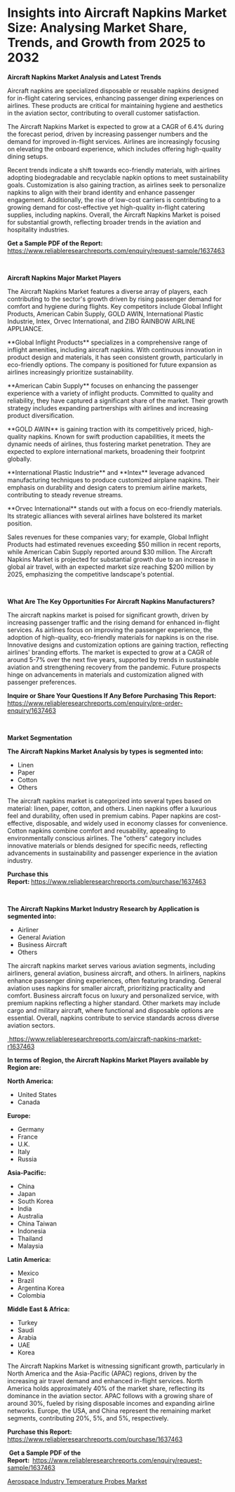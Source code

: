 <p><h1>Insights into Aircraft Napkins Market Size: Analysing Market Share, Trends, and Growth from 2025 to 2032</h1></p><p><strong>Aircraft Napkins Market Analysis and Latest Trends</strong></p>
<p><p>Aircraft napkins are specialized disposable or reusable napkins designed for in-flight catering services, enhancing passenger dining experiences on airlines. These products are critical for maintaining hygiene and aesthetics in the aviation sector, contributing to overall customer satisfaction. </p><p>The Aircraft Napkins Market is expected to grow at a CAGR of 6.4% during the forecast period, driven by increasing passenger numbers and the demand for improved in-flight services. Airlines are increasingly focusing on elevating the onboard experience, which includes offering high-quality dining setups. </p><p>Recent trends indicate a shift towards eco-friendly materials, with airlines adopting biodegradable and recyclable napkin options to meet sustainability goals. Customization is also gaining traction, as airlines seek to personalize napkins to align with their brand identity and enhance passenger engagement. Additionally, the rise of low-cost carriers is contributing to a growing demand for cost-effective yet high-quality in-flight catering supplies, including napkins. Overall, the Aircraft Napkins Market is poised for substantial growth, reflecting broader trends in the aviation and hospitality industries.</p></p>
<p><strong>Get a Sample PDF of the Report:&nbsp;</strong> <a href="https://www.reliableresearchreports.com/enquiry/request-sample/1637463?utm_campaign=3110&utm_medium=2&utm_source=Github&utm_content=ia&utm_term=23032025&utm_id=aircraft-napkins">https://www.reliableresearchreports.com/enquiry/request-sample/1637463</a></p>
<p>&nbsp;</p>
<p><strong>Aircraft Napkins Major Market Players</strong></p>
<p><p>The Aircraft Napkins Market features a diverse array of players, each contributing to the sector's growth driven by rising passenger demand for comfort and hygiene during flights. Key competitors include Global Inflight Products, American Cabin Supply, GOLD AWIN, International Plastic Industrie, Intex, Orvec International, and ZIBO RAINBOW AIRLINE APPLIANCE.</p><p>**Global Inflight Products** specializes in a comprehensive range of inflight amenities, including aircraft napkins. With continuous innovation in product design and materials, it has seen consistent growth, particularly in eco-friendly options. The company is positioned for future expansion as airlines increasingly prioritize sustainability.</p><p>**American Cabin Supply** focuses on enhancing the passenger experience with a variety of inflight products. Committed to quality and reliability, they have captured a significant share of the market. Their growth strategy includes expanding partnerships with airlines and increasing product diversification.</p><p>**GOLD AWIN** is gaining traction with its competitively priced, high-quality napkins. Known for swift production capabilities, it meets the dynamic needs of airlines, thus fostering market penetration. They are expected to explore international markets, broadening their footprint globally.</p><p>**International Plastic Industrie** and **Intex** leverage advanced manufacturing techniques to produce customized airplane napkins. Their emphasis on durability and design caters to premium airline markets, contributing to steady revenue streams.</p><p>**Orvec International** stands out with a focus on eco-friendly materials. Its strategic alliances with several airlines have bolstered its market position.</p><p>Sales revenues for these companies vary; for example, Global Inflight Products had estimated revenues exceeding $50 million in recent reports, while American Cabin Supply reported around $30 million. The Aircraft Napkins Market is projected for substantial growth due to an increase in global air travel, with an expected market size reaching $200 million by 2025, emphasizing the competitive landscape's potential.</p></p>
<p>&nbsp;</p>
<p><strong>What Are The Key Opportunities For Aircraft Napkins Manufacturers?</strong></p>
<p><p>The aircraft napkins market is poised for significant growth, driven by increasing passenger traffic and the rising demand for enhanced in-flight services. As airlines focus on improving the passenger experience, the adoption of high-quality, eco-friendly materials for napkins is on the rise. Innovative designs and customization options are gaining traction, reflecting airlines' branding efforts. The market is expected to grow at a CAGR of around 5-7% over the next five years, supported by trends in sustainable aviation and strengthening recovery from the pandemic. Future prospects hinge on advancements in materials and customization aligned with passenger preferences.</p></p>
<p><strong>Inquire or Share Your Questions If Any Before Purchasing This Report:</strong> <a href="https://www.reliableresearchreports.com/enquiry/pre-order-enquiry/1637463?utm_campaign=3110&utm_medium=2&utm_source=Github&utm_content=ia&utm_term=23032025&utm_id=aircraft-napkins">https://www.reliableresearchreports.com/enquiry/pre-order-enquiry/1637463</a></p>
<p>&nbsp;</p>
<p><strong>Market Segmentation</strong></p>
<p><strong>The Aircraft Napkins Market Analysis by types is segmented into:</strong></p>
<p><ul><li>Linen</li><li>Paper</li><li>Cotton</li><li>Others</li></ul></p>
<p><p>The aircraft napkins market is categorized into several types based on material: linen, paper, cotton, and others. Linen napkins offer a luxurious feel and durability, often used in premium cabins. Paper napkins are cost-effective, disposable, and widely used in economy classes for convenience. Cotton napkins combine comfort and reusability, appealing to environmentally conscious airlines. The "others" category includes innovative materials or blends designed for specific needs, reflecting advancements in sustainability and passenger experience in the aviation industry.</p></p>
<p><strong>Purchase this Report:&nbsp;</strong><a href="https://www.reliableresearchreports.com/purchase/1637463?utm_campaign=3110&utm_medium=2&utm_source=Github&utm_content=ia&utm_term=23032025&utm_id=aircraft-napkins">https://www.reliableresearchreports.com/purchase/1637463</a></p>
<p>&nbsp;</p>
<p><strong>The Aircraft Napkins Market Industry Research by Application is segmented into:</strong></p>
<p><ul><li>Airliner</li><li>General Aviation</li><li>Business Aircraft</li><li>Others</li></ul></p>
<p><p>The aircraft napkins market serves various aviation segments, including airliners, general aviation, business aircraft, and others. In airliners, napkins enhance passenger dining experiences, often featuring branding. General aviation uses napkins for smaller aircraft, prioritizing practicality and comfort. Business aircraft focus on luxury and personalized service, with premium napkins reflecting a higher standard. Other markets may include cargo and military aircraft, where functional and disposable options are essential. Overall, napkins contribute to service standards across diverse aviation sectors.</p></p>
<p><a href="https://www.reliableresearchreports.com/aircraft-napkins-market-r1637463?utm_campaign=3110&utm_medium=2&utm_source=Github&utm_content=ia&utm_term=23032025&utm_id=aircraft-napkins">&nbsp;https://www.reliableresearchreports.com/aircraft-napkins-market-r1637463</a></p>
<p><strong>In terms of Region, the Aircraft Napkins Market Players available by Region are:</strong></p>
<p>
    <p> <strong> North America: </strong>
        <ul>
            <li>United States</li>
            <li>Canada</li>
        </ul>
        </p> 
    <p> <strong> Europe: </strong>
        <ul>
            <li>Germany</li>
            <li>France</li>
            <li>U.K.</li>
            <li>Italy</li>
            <li>Russia</li>
        </ul>
        </p> 
    <p> <strong> Asia-Pacific: </strong>
        <ul>
            <li>China</li>
            <li>Japan</li>
            <li>South Korea</li>
            <li>India</li>
            <li>Australia</li>
            <li>China Taiwan</li>
            <li>Indonesia</li>
            <li>Thailand</li>
            <li>Malaysia</li>
        </ul>
        </p> 
    <p> <strong> Latin America: </strong>
        <ul>
            <li>Mexico</li>
            <li>Brazil</li>
            <li>Argentina Korea</li>
            <li>Colombia</li>
        </ul>
        </p> 
    <p> <strong> Middle East & Africa: </strong>
        <ul>
            <li>Turkey</li>
            <li>Saudi</li>
            <li>Arabia</li>
            <li>UAE</li>
            <li>Korea</li>
        </ul>
    </p>
    </p>
<p><p>The Aircraft Napkins Market is witnessing significant growth, particularly in North America and the Asia-Pacific (APAC) regions, driven by the increasing air travel demand and enhanced in-flight services. North America holds approximately 40% of the market share, reflecting its dominance in the aviation sector. APAC follows with a growing share of around 30%, fueled by rising disposable incomes and expanding airline networks. Europe, the USA, and China represent the remaining market segments, contributing 20%, 5%, and 5%, respectively.</p></p>
<p><strong>Purchase this Report: </strong><a href="https://www.reliableresearchreports.com/purchase/1637463?utm_campaign=3110&utm_medium=2&utm_source=Github&utm_content=ia&utm_term=23032025&utm_id=aircraft-napkins">https://www.reliableresearchreports.com/purchase/1637463</a></p>
<p>&nbsp;<strong>Get a Sample PDF of the Report:&nbsp;&nbsp;</strong><a href="https://www.reliableresearchreports.com/enquiry/request-sample/1637463?utm_campaign=3110&utm_medium=2&utm_source=Github&utm_content=ia&utm_term=23032025&utm_id=aircraft-napkins">https://www.reliableresearchreports.com/enquiry/request-sample/1637463</a></p>
<p><strong></strong></p>
<p><p><a href="https://github.com/doljanzwald/Market-Research-Report-List-1/blob/main/aerospace-industry-temperature-probes-market.md?utm_campaign=3110&utm_medium=2&utm_source=Github&utm_content=ia&utm_term=23032025&utm_id=aircraft-napkins">Aerospace Industry Temperature Probes Market</a></p></p>